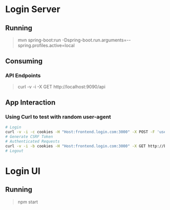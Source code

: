# Login Server

## Running

> mvn spring-boot:run -Dspring-boot.run.arguments=--spring.profiles.active=local

## Consuming

### API Endpoints

> curl -v -i -X GET http://localhost:9090/api

## App Interaction

### Using Curl to test with random user-agent

```bash
# Login
curl -v -i -c cookies -H "Host:frontend.login.com:3000" -X POST -F 'username=williamluo7777' -F 'password=abc123' http://backend.login.com:9090/app/login
# Generate CSRF Token
# Authenticated Requests
curl -v -i -b cookies -H "Host:frontend.login.com:3000" -X GET http://backend.login.com:9090/api/users/2
# Logout
```

# Login UI

## Running

> npm start